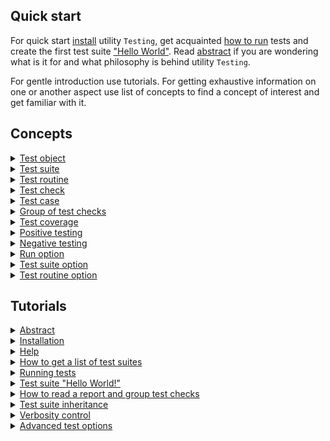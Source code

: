 ## Quick start

For quick start [install](<./tutorial/Installation.md>) utility `Testing`, get acquainted [how to run](<./tutorial/Running.md>) tests and create the first test suite ["Hello World"](<./tutorial/HelloWorld.md>). Read [abstract](<./tutorial/Abstract.md>) if you are wondering what is it for and what philosophy is behind utility `Testing`.

For gentle introduction use tutorials. For getting exhaustive information on one or another aspect use list of concepts to find a concept of interest and get familiar with it.

## Concepts

<details><summary><a href="./concept/TestObject.md">
      Test object
  </a></summary>
  Test object is a system proper functioning of which is tested.
</details>
<details><summary><a href="./concept/TestSuite.md">
      Test suite
  </a></summary>
  Test suite is a set of test routines and test data for testing a test object.
</details>
<details><summary><a href="./concept/TestRoutine.md">
      Test routine
  </a></summary>
  Test routine is a routine ( function, method ) designed to test some aspect of a test object. A test suite includes test routines, each of which is executed independently of each other. Instructions of test routines are performed sequentially and include test checks that can be combined into test cases and can have a description.
</details>
<details><summary><a href="./concept/TestCheck.md">
      Test check
  </a></summary>
  Test check is a developer's expectation regarding the behavior of the test object. Test check is expressed by some condition. It is the smallest structural unit of testing.
</details>
<details><summary><a href="./concept/TestCase.md">
      Test case
  </a></summary>
 Test case or group of test checks are one or more test checks with an accompanying code combined into a logical unit to test the functionality of an aspect of a test object.
</details>
<details><summary><a href="./concept/TestCase.md">
      Group of test checks
  </a></summary>
 Test case or group of test checks is one or more test checks with an accompanying code combined into a logical unit to test the functionality of an aspect of a test object.
</details>
<details><summary><a href="./concept/TestCoverage.md">
      Test coverage
  </a></summary>
  Test coverage is a measure of software testing which is determined by the percentage of source code being tested.
</details>
<details><summary><a href="./concept/TestCheck.md#Positive-testing">
      Positive testing
  </a></summary>
  It is a test to show the correct operation of the test object under normal conditions without errors in the input data and in the normal state.
</details>
<details><summary><a href="./concept/TestCheck.md#Negative-testing">
      Negative testing
  </a></summary>
  It is a test to show the correct operation of a test object in a false input or an erroneous state.
</details>
<details><summary><a href="./concept/TestOption.md#Run-option">
      Run option
  </a></summary>
  The control parameter of the testing that is passed to the run command. Run options are performed for each test suite.
</details>
<details><summary><a href="./concept/TestOption.md#Test-suite-option">
      Test suite option
  </a></summary>
  The control parameter of the testing that is specified in the test suite definition. These options override the default values, and it can be overridden by the run options.
</details>
<details><summary><a href="./concept/TestOption.md#Опція-тест-рутини">
      Test routine option
  </a></summary>
  The control parameter of the testing that is specified in a separate test routine.
</details>

## Tutorials

<details><summary><a href="./tutorial/Abstract.md">
      Abstract
  </a></summary>
  General information about utility Testing.
</details>
<details><summary><a href="./tutorial/Installation.md">
      Installation
  </a></summary>
  Installation of the Testing module to test code.
</details>
<details><summary><a href="./tutorial/Help.md">
      Help
  </a></summary>
  How to get help.
</details>
<details><summary><a href="./tutorial/HelpSuitesList.md">
      How to get a list of test suites
  </a></summary>
  How to get information about test suites.
</details>
<details><summary><a href="./tutorial/Running.md">
      Running tests
  </a></summary>
  How to run single file testing and group testing.
</details>
<details><summary><a href="./tutorial/HelloWorld.md">
      Test suite "Hello World!"
  </a></summary>
  Creating a simple test suite.
</details>
<details><summary><a href="./tutorial/Report.md">
      How to read a report and group test checks
  </a></summary>
  How to read a test report and group the test checks in groups and test case. How the test suite content is displayed in the report.
</details>
<details><summary><a href="./tutorial/SuiteInheritance.md">
      Test suite inheritance
  </a></summary>
  An example of how one test suites inherits another.
</details>
<details><summary><a href="./tutorial/Verbosity.md">
      Verbosity control
  </a></summary>
  Changing the amount of output test information using the verbosity option.
</details>
<details><summary><a href="./tutorial/TestOptions.md">
      Advanced test options
  </a></summary>
  How to use advanced options to set up tests.
</details>
